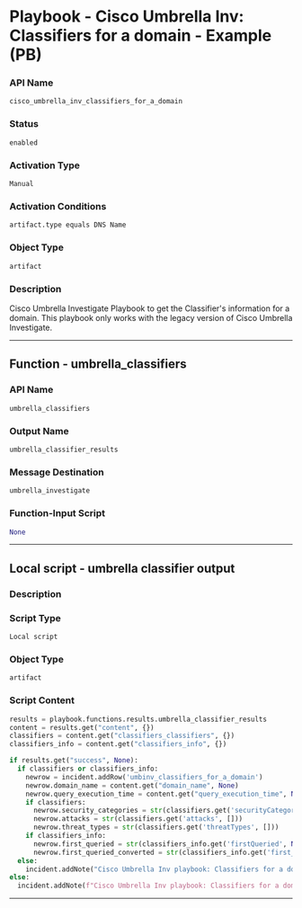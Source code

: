 <!--
    DO NOT MANUALLY EDIT THIS FILE
    THIS FILE IS AUTOMATICALLY GENERATED WITH resilient-sdk codegen
    Generated with resilient-sdk v51.0.2.2.1096
-->

# Playbook - Cisco Umbrella Inv: Classifiers for a domain - Example (PB)

### API Name
`cisco_umbrella_inv_classifiers_for_a_domain`

### Status
`enabled`

### Activation Type
`Manual`

### Activation Conditions
`artifact.type equals DNS Name`

### Object Type
`artifact`

### Description
Cisco Umbrella Investigate Playbook to get the Classifier's information for a domain. This playbook only works with the legacy version of Cisco Umbrella Investigate.


---
## Function - umbrella_classifiers

### API Name
`umbrella_classifiers`

### Output Name
`umbrella_classifier_results`

### Message Destination
`umbrella_investigate`

### Function-Input Script
```python
None
```

---

## Local script - umbrella classifier output

### Description


### Script Type
`Local script`

### Object Type
`artifact`

### Script Content
```python
results = playbook.functions.results.umbrella_classifier_results
content = results.get("content", {})
classifiers = content.get("classifiers_classifiers", {})
classifiers_info = content.get("classifiers_info", {})

if results.get("success", None):
  if classifiers or classifiers_info:
    newrow = incident.addRow('umbinv_classifiers_for_a_domain')
    newrow.domain_name = content.get("domain_name", None)
    newrow.query_execution_time = content.get("query_execution_time", None)
    if classifiers:
      newrow.security_categories = str(classifiers.get('securityCategories', []))
      newrow.attacks = str(classifiers.get('attacks', []))
      newrow.threat_types = str(classifiers.get('threatTypes', []))
    if classifiers_info:
      newrow.first_queried = str(classifiers_info.get('firstQueried', None))
      newrow.first_queried_converted = str(classifiers_info.get('first_queried_converted', None))
  else:
    incident.addNote("Cisco Umbrella Inv playbook: Classifiers for a domain returned no results.")
else:
  incident.addNote(f"Cisco Umbrella Inv playbook: Classifiers for a domain\nFailed with reason: {results.get('reason', None)}")
```

---

